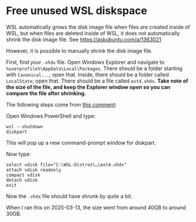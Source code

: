 # Free unused WSL diskspace

WSL automatically grows the disk image file when files are created inside of WSL,
but when files are deleted inside of WSL, it does not automatically shrink the
disk image file. See https://askubuntu.com/a/1363021

However, it is possible to manually shrink the disk image file.

First, find your `.vhdx` file.
Open Windows Explorer and navigate to `%userprofile%\AppData\Local\Packages`.
There should be a folder starting with `Canonical...`; open that.
Inside, there should be a folder called `LocalState`; open that.
There should be a file called `ext4.vhdx`.
**Take note of the size of the file, and keep the Explorer window open so you can compare the file after shrinking.**

The following steps come from [this comment](https://github.com/microsoft/WSL/issues/4699#issuecomment-627133168):

Open Windows PowerShell and type:

```
wsl --shutdown
diskpart
```

This will pop up a new command-prompt window for diskpart.

Now type:

```
select vdisk file="C:\WSL-Distros\…\ext4.vhdx"
attach vdisk readonly
compact vdisk
detach vdisk
exit
```

Now the `.vhdx` file should have shrunk by quite a bit.

When I ran this on 2025-03-13, the size went from around 40GB to around 30GB.
